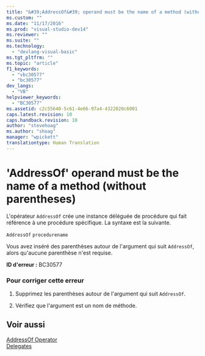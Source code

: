 ```yaml
---
title: "&#39;AddressOf&#39; operand must be the name of a method (without parentheses) | Microsoft Docs"
ms.custom: ""
ms.date: "11/17/2016"
ms.prod: "visual-studio-dev14"
ms.reviewer: ""
ms.suite: ""
ms.technology: 
  - "devlang-visual-basic"
ms.tgt_pltfrm: ""
ms.topic: "article"
f1_keywords: 
  - "vbc30577"
  - "bc30577"
dev_langs: 
  - "VB"
helpviewer_keywords: 
  - "BC30577"
ms.assetid: c2c55640-5c61-4e66-97a4-4322020c6001
caps.latest.revision: 10
caps.handback.revision: 10
author: "stevehoag"
ms.author: "shoag"
manager: "wpickett"
translationtype: Human Translation
---
```

# &#39;AddressOf&#39; operand must be the name of a method (without parentheses)
L'opérateur `AddressOf` crée une instance déléguée de procédure qui fait référence à une procédure spécifique.  La syntaxe est la suivante.  
  
 `AddressOf` `procedurename`  
  
 Vous avez inséré des parenthèses autour de l'argument qui suit `AddressOf`, alors qu'aucune parenthèse n'est requise.  
  
 **ID d'erreur :** BC30577  
  
### Pour corriger cette erreur  
  
1.  Supprimez les parenthèses autour de l'argument qui suit `AddressOf`.  
  
2.  Vérifiez que l'argument est un nom de méthode.  
  
## Voir aussi  
 [AddressOf Operator](../../../visual-basic/language-reference/operators/addressof-operator.md)   
 [Delegates](../../../visual-basic/programming-guide/language-features/delegates/delegates.md)
